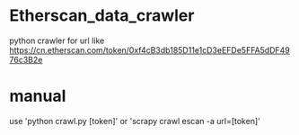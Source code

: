 # Etherscan_data_crawler
python crawler for url like https://cn.etherscan.com/token/0xf4cB3db185D11e1cD3eEFDe5FFA5dDF4976c3B2e
# manual
use 'python crawl.py [token]'
or 'scrapy crawl escan -a url=[token]'
